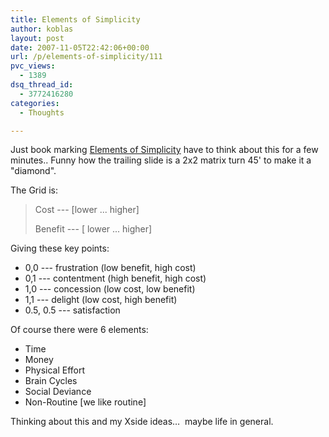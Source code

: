 ```yaml
---
title: Elements of Simplicity
author: koblas
layout: post
date: 2007-11-05T22:42:06+00:00
url: /p/elements-of-simplicity/111
pvc_views:
  - 1389
dsq_thread_id:
  - 3772416280
categories:
  - Thoughts

---
```

Just book marking [Elements of Simplicity][1] have to think about this for a few minutes.. Funny how the trailing slide is a 2x2 matrix turn 45' to make it a "diamond".

The Grid is:

> Cost --- [lower ... higher]
> 
> Benefit --- [ lower ... higher]

Giving these key points:

* 0,0 --- frustration (low benefit, high cost)
* 0,1 --- contentment (high benefit, high cost)
* 1,0 --- concession (low cost, low benefit)
* 1,1 --- delight (low cost, high benefit)
* 0.5, 0.5 --- satisfaction

Of course there were 6 elements:

* Time
* Money
* Physical Effort
* Brain Cycles
* Social Deviance
* Non-Routine [we like routine]

Thinking about this and my Xside ideas&#8230;&#xA0; maybe life in general.

 [1]: http://www.facebook.com/video/video.php?v=523316292793
